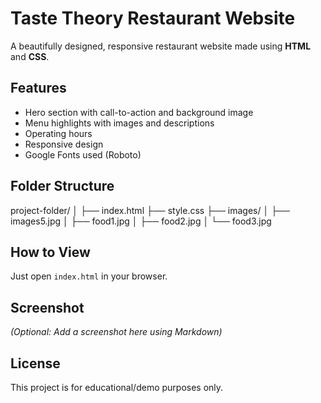 

# Taste Theory Restaurant Website 

A beautifully designed, responsive restaurant website made using **HTML** and **CSS**.

##  Features
- Hero section with call-to-action and background image
- Menu highlights with images and descriptions
- Operating hours
- Responsive design
- Google Fonts used (Roboto)

##  Folder Structure

project-folder/
│
├── index.html
├── style.css
├── images/
│ ├── images5.jpg
│ ├── food1.jpg
│ ├── food2.jpg
│ └── food3.jpg


##  How to View
Just open `index.html` in your browser.

##  Screenshot
*(Optional: Add a screenshot here using Markdown)*

##  License
This project is for educational/demo purposes only.
